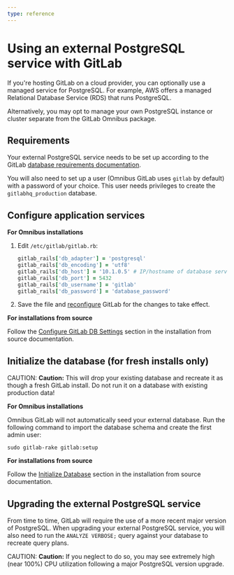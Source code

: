 ```yaml
---
type: reference
---
```


# Using an external PostgreSQL service with GitLab

If you're hosting GitLab on a cloud provider, you can optionally use a
managed service for PostgreSQL. For example, AWS offers a managed Relational
Database Service (RDS) that runs PostgreSQL.

Alternatively, you may opt to manage your own PostgreSQL instance or cluster
separate from the GitLab Omnibus package.

## Requirements

Your external PostgreSQL service needs to be set up according to the GitLab
[database requirements documentation](../../install/requirements.html#postgresql-requirements).

You will also need to set up a user (Omnibus GitLab uses `gitlab` by default)
with a password of your choice. This user needs privileges to create the
`gitlabhq_production` database.

## Configure application services

**For Omnibus installations**

1. Edit `/etc/gitlab/gitlab.rb`:

   ```ruby
   gitlab_rails['db_adapter'] = 'postgresql'
   gitlab_rails['db_encoding'] = 'utf8'
   gitlab_rails['db_host'] = '10.1.0.5' # IP/hostname of database server
   gitlab_rails['db_port'] = 5432
   gitlab_rails['db_username'] = 'gitlab'
   gitlab_rails['db_password'] = 'database_password'
   ```

1. Save the file and [reconfigure](../restart_gitlab.md#omnibus-gitlab-reconfigure)
   GitLab for the changes to take effect.

**For installations from source**

Follow the [Configure GitLab DB Settings](../install/installation.html#configure-gitlab-db-settings) section in the
installation from source documentation.

## Initialize the database (for fresh installs only)

CAUTION: **Caution:**
This will drop your existing database and recreate it as though a fresh GitLab
install. Do not run it on a database with existing production data!

**For Omnibus installations**

Omnibus GitLab will not automatically seed your external database. Run the
following command to import the database schema and create the first admin user:

```shell
sudo gitlab-rake gitlab:setup
```

**For installations from source**

Follow the [Initialize Database](../install/installation.html#initialize-database-and-activate-advanced-features) section in the
installation from source documentation.

## Upgrading the external PostgreSQL service

From time to time, GitLab will require the use of a more recent major version
of PostgreSQL. When upgrading your external PostgreSQL service, you will also
need to run the `ANALYZE VERBOSE;` query against your database to recreate
query plans.

CAUTION: **Caution:**
If you neglect to do so, you may see extremely high (near 100%) CPU utilization
following a major PostgreSQL version upgrade.
